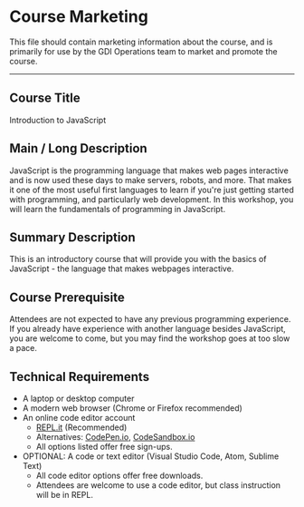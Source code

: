 # Course Marketing

This file should contain marketing information about the course, and is primarily for use by the GDI Operations team to market and promote the course.

<hr>

## Course Title

Introduction to JavaScript

## Main / Long Description

JavaScript is the programming language that makes web pages interactive and is now used these days to make servers, robots, and more. That makes it one of the most useful first languages to learn if you're just getting started with programming, and particularly web development. In this workshop, you will learn the fundamentals of programming in JavaScript.

## Summary Description

This is an introductory course that will provide you with the basics of JavaScript - the language that makes webpages interactive.

## Course Prerequisite

Attendees are not expected to have any previous programming experience. If you already have experience with another language besides JavaScript, you are welcome to come, but you may find the workshop goes at too slow a pace.

## Technical Requirements

- A laptop or desktop computer
- A modern web browser (Chrome or Firefox recommended)
- An online code editor account
  - [REPL.it](https://replit.com/) (Recommended)
  - Alternatives: [CodePen.io](https://codepen.io/), [CodeSandbox.io](https://codesandbox.io/)
  - All options listed offer free sign-ups.
- OPTIONAL: A code or text editor (Visual Studio Code, Atom, Sublime Text)
  - All code editor options offer free downloads.
  - Attendees are welcome to use a code editor, but class instruction will be in REPL.
